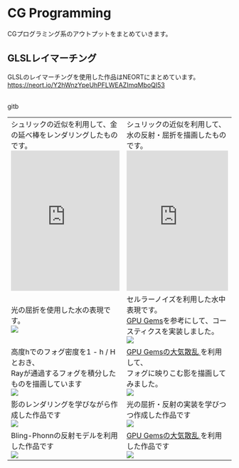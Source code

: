 # CG Programming
CGプログラミング系のアウトプットをまとめていきます。

## GLSLレイマーチング
GLSLのレイマーチングを使用した作品はNEORTにまとめています。<br>
https://neort.io/Y2hWnzYpeUhPFLWEAZImqMboQI53 <br>
<br>

<table>
<tr>
    <td>
    シュリックの近似を利用して、金の延べ棒をレンダリングしたものです。<br>
    <iframe height="315" style="max-width: 560px; width: 100%; overflow:hidden; display:block;" src="https://neort.io/embed/butoc6k3p9f7gigec0qg?autoStart=false&quality=1&info=false" frameborder="0" sandbox="allow-forms allow-modals allow-pointer-lock allow-popups allow-same-origin allow-scripts" allow="geolocation; microphone; camera; midi; vr" allowfullscreen="true" allowtransparency="true"></iframe>
    </td>
    <td>
    シュリックの近似を利用して、水の反射・屈折を描画したものです。<br>
    <iframe height="315" style="max-width: 560px; width: 100%; overflow:hidden; display:block;" src="https://neort.io/embed/buo8u4s3p9f7gigeamng?autoStart=true&quality=1&info=false" frameborder="0" sandbox="allow-forms allow-modals allow-pointer-lock allow-popups allow-same-origin allow-scripts" allow="geolocation; microphone; camera; midi; vr" allowfullscreen="true" allowtransparency="true"></iframe>
    </td>
</tr>
<tr>
    <td>
    光の屈折を使用した水の表現です。<br>
    <img src = "../gif/raymarch/8_water_refraction.gif">
    </td>gitb
    <td>
    セルラーノイズを利用した水中表現です。<br>
    <a href="https://developer.download.nvidia.com/books/HTML/gpugems/gpugems_ch02.html">GPU Gems</a>を参考にして、コースティクスを実装しました。<br>
    <img src = "../gif/raymarch/7_voronoi_caustics.gif">
    </td>
</tr>
<tr>
    <td>
    高度hでのフォグ密度を1 - h / H とおき、<br>Rayが通過するフォグを積分したものを描画しています<br>
    <img src = "../gif/raymarch/05_height_fog.gif">
    </td>
    <td>
     <a href = "https://developer.nvidia.com/gpugems/gpugems2/part-ii-shading-lighting-and-shadows/chapter-16-accurate-atmospheric-scattering"> 
    GPU Gemsの大気散乱
    </a>を利用して、<br>フォグに映りこむ影を描画してみました。<br>
    <img src = "../gif/raymarch/6_fog_scatter.gif">
    </td>
</tr>
<tr>
    <td>    
    影のレンダリングを学びながら作成した作品です<br>
    <img src = "../gif/raymarch/01_shadow.gif">
    </td>
    <td> 
    光の屈折・反射の実装を学びつつ作成した作品です<br>
    <img src = "../gif/raymarch/03_lens_chromatic_abberation.gif">
    </td>
</tr>
<tr>
    <td>    
    Bling-Phonnの反射モデルを利用した作品です<br>
    <img src = "../gif/raymarch/04_sunset.gif">
    </td>
    <td>
    <a href = "https://developer.nvidia.com/gpugems/gpugems2/part-ii-shading-lighting-and-shadows/chapter-16-accurate-atmospheric-scattering"> 
    GPU Gemsの大気散乱
    </a>を利用した作品です<br>
    <img src = "../gif/raymarch/02_bamboo.gif"> 
    </td>
</tr>
</table>
